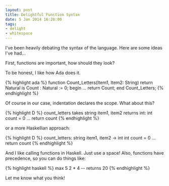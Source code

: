 ```yaml
---
layout: post
title: Delightful Function Syntax
date: 5 Jan 2014 16:28:00
tags:
- delight
- whitespace
---
```


I've been heavily debating the syntax of the language. Here are some ideas I've had...

First, functions are important, how should they look?

To be honest, I like how Ada does it.

{% highlight ada %}
function Count_Letters(Item1, Item2: String) return Natural is
	Count : Natural := 0;
begin
	...
	return Count;
end Count_Letters;
{% endhighlight %}

Of course in our case, indentation declares the scope. What about this?

{% highlight D %}
count_letters takes string item1, item2 returns int:
	int count = 0
	...
	return count
{% endhighlight %}

or a more Haskellian approach:

{% highlight D %}
count_letters: string item1, item2 -> int
	int count = 0
	...
	return count
{% endhighlight %}

And I like calling functions in Haskell. Just use a space! Also, functions have precedence, so you can do things like:

{% highlight haskell %}
max 5 2 * 4 -- returns 20
{% endhighlight %}

Let me know what you think!

